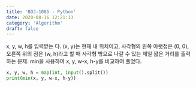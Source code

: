 ```yaml
---
title: 'BOJ-1085 - Python'
date: 2020-08-16 12:21:13
category: 'Algorithm'
draft: false
---
```

x, y, w, h를 입력받는 다. (x, y)는 현재 내 위치이고, 사각형의 왼쪽 아랫점은 (0, 0), 오른쪽 위의 점은 (w, h)라고 할 때 사각형 밖으로 나갈 수 있는 제일 짧은 거리를 출력하는 문제. min을 사용하여 x, y, w-x, h-y를 비교하여 풀었다.
```python
x, y, w, h = map(int, input().split())
print(min(x, y, w-x, h-y))

```